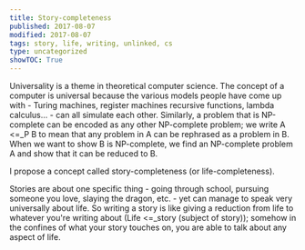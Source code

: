 ```yaml
---
title: Story-completeness
published: 2017-08-07
modified: 2017-08-07
tags: story, life, writing, unlinked, cs
type: uncategorized
showTOC: True
---
```




Universality is a theme in theoretical computer science. The concept of a computer is universal because the various models people have come up with - Turing machines, register machines recursive functions, lambda calculus... - can all simulate each other. Similarly, a problem that is NP-complete can be encoded as any other NP-complete problem; we write A 
<=_P B to mean that any problem in A can be rephrased as a problem in B. When we want to show B is NP-complete, we find an NP-complete problem A and show that it can be reduced to B.

I propose a concept called story-completeness (or life-completeness).

Stories are about one specific thing - going through school, pursuing someone you love, slaying the dragon, etc. - yet can manage to speak very universally about life. So writing a story is like giving a reduction from life to whatever you're writing about (Life 
<=_story (subject of story)); somehow in the confines of what your story touches on, you are able to talk about any aspect of life.


